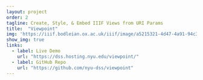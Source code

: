 ```yaml
---
layout: project
order: 2
tagline: Create, Style, & Embed IIIF Views from URI Params 
title:  "Viewpoint"
img: 'https://iiif.bodleian.ox.ac.uk/iiif/image/a5215321-4d47-4a91-94c3-87c47876f19c/full/500,/0/default.jpg'
show_img: true
links: 
  - label: Live Demo
    url: "https://dss.hosting.nyu.edu/viewpoint/"
  - label: GitHub Repo
    url: "https://github.com/nyu-dss/viewpoint"
---
```



